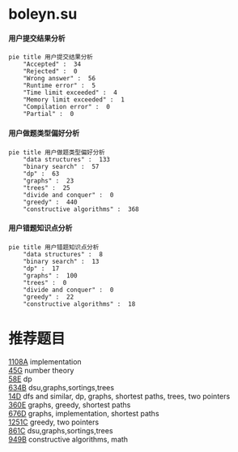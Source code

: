 # boleyn.su

<!-- tabs:start -->



#### **用户提交结果分析**

```mermaid
pie title 用户提交结果分析
    "Accepted" :  34
    "Rejected" :  0
    "Wrong answer" :  56
    "Runtime error" :  5
    "Time limit exceeded" :  4
    "Memory limit exceeded" :  1
    "Compilation error" :  0
    "Partial" :  0
```

#### **用户做题类型偏好分析**

```mermaid
pie title 用户做题类型偏好分析
    "data structures" :  133
    "binary search" :  57
    "dp" :  63
    "graphs" :  23
    "trees" :  25
    "divide and conquer" :  0
    "greedy" :  440
    "constructive algorithms" :  368
```
#### **用户错题知识点分析**

```mermaid
pie title 用户错题知识点分析
    "data structures" :  8
    "binary search" :  13
    "dp" :  17
    "graphs" :  100
    "trees" :  0
    "divide and conquer" :  0
    "greedy" :  22
    "constructive algorithms" :  18
```



<!-- tabs:end -->
# 推荐题目
[1108A](https://codeforces.com/contest/1108/problem/A)		implementation		  
[45G](https://codeforces.com/contest/45/problem/G)		number theory		  
[58E](https://codeforces.com/contest/58/problem/E)		dp		  
[634B](https://codeforces.com/contest/634/problem/B)		dsu,graphs,sortings,trees		  
[14D](https://codeforces.com/contest/14/problem/D)		dfs and similar,
                        dp,
                        graphs,
                        shortest paths,
                        trees,
                        two pointers		  
[360E](https://codeforces.com/contest/360/problem/E)		graphs,
                        greedy,
                        shortest paths		  
[676D](https://codeforces.com/contest/676/problem/D)		graphs,
                        implementation,
                        shortest paths		  
[1251C](https://codeforces.com/contest/1251/problem/C)		greedy,
                        two pointers		  
[861C](https://codeforces.com/contest/861/problem/C)		dsu,graphs,sortings,trees		  
[949B](https://codeforces.com/contest/949/problem/B)		constructive algorithms,
                        math		  
